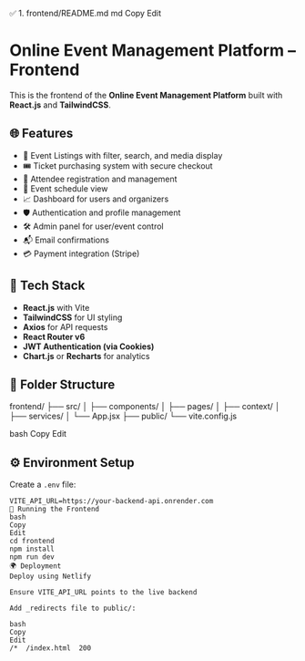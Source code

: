 ✅ 1. frontend/README.md
md
Copy
Edit
# Online Event Management Platform – Frontend

This is the frontend of the **Online Event Management Platform** built with **React.js** and **TailwindCSS**.

## 🌐 Features

- 🧾 Event Listings with filter, search, and media display
- 🎟️ Ticket purchasing system with secure checkout
- 🧍 Attendee registration and management
- 📅 Event schedule view
- 📈 Dashboard for users and organizers
- 🛡️ Authentication and profile management
- 🛠️ Admin panel for user/event control
- 📬 Email confirmations
- 💳 Payment integration (Stripe)

## 🔧 Tech Stack

- **React.js** with Vite
- **TailwindCSS** for UI styling
- **Axios** for API requests
- **React Router v6**
- **JWT Authentication (via Cookies)**
- **Chart.js** or **Recharts** for analytics

## 📁 Folder Structure

frontend/
├── src/
│ ├── components/
│ ├── pages/
│ ├── context/
│ ├── services/
│ └── App.jsx
├── public/
└── vite.config.js

bash
Copy
Edit

## ⚙️ Environment Setup

Create a `.env` file:

```env
VITE_API_URL=https://your-backend-api.onrender.com
🚀 Running the Frontend
bash
Copy
Edit
cd frontend
npm install
npm run dev
🌍 Deployment
Deploy using Netlify

Ensure VITE_API_URL points to the live backend

Add _redirects file to public/:

bash
Copy
Edit
/*  /index.html  200
